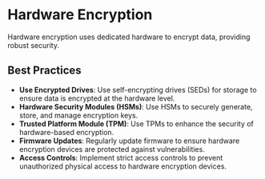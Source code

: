 # Hardware Encryption

Hardware encryption uses dedicated hardware to encrypt data, providing robust security.

## Best Practices

- **Use Encrypted Drives**: Use self-encrypting drives (SEDs) for storage to ensure data is encrypted at the hardware level.
- **Hardware Security Modules (HSMs)**: Use HSMs to securely generate, store, and manage encryption keys.
- **Trusted Platform Module (TPM)**: Use TPMs to enhance the security of hardware-based encryption.
- **Firmware Updates**: Regularly update firmware to ensure hardware encryption devices are protected against vulnerabilities.
- **Access Controls**: Implement strict access controls to prevent unauthorized physical access to hardware encryption devices.
